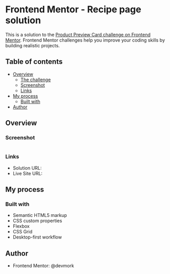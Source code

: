 # Frontend Mentor - Recipe page solution

This is a solution to the [Product Preview Card challenge on Frontend Mentor](https://www.frontendmentor.io/challenges/recipe-page-KiTsR8QQKm). Frontend Mentor challenges help you improve your coding skills by building realistic projects. 

## Table of contents

- [Overview](#overview)
  - [The challenge](#the-challenge)
  - [Screenshot](#screenshot)
  - [Links](#links)
- [My process](#my-process)
  - [Built with](#built-with)
- [Author](#author)


## Overview

### Screenshot

![]()



### Links

- Solution URL:
- Live Site URL: 

## My process

### Built with

- Semantic HTML5 markup
- CSS custom properties
- Flexbox
- CSS Grid
- Desktop-first workflow


## Author

- Frontend Mentor: @devmork


